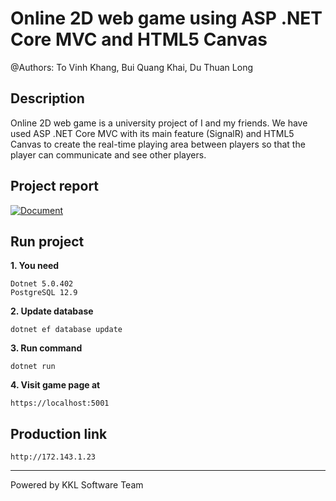 # Online 2D web game using ASP .NET Core MVC and HTML5 Canvas

@Authors: To Vinh Khang, Bui Quang Khai, Du Thuan Long

## Description

Online 2D web game is a university project of I and my friends. We have used ASP .NET Core MVC with its main feature (SignalR) and HTML5 Canvas to create the real-time playing area between players so that the player can communicate and see other players.

## Project report

[![Document](https://img.shields.io/badge/See%20Report-v1.0-blue?style=for-the-badge&logo=github)]()

## Run project

**1. You need**

```
Dotnet 5.0.402
PostgreSQL 12.9
```

**2. Update database**

```
dotnet ef database update
```

**3. Run command**

```
dotnet run
```

**4. Visit game page at**

```
https://localhost:5001
```

## Production link

```
http://172.143.1.23
```

---

Powered by KKL Software Team
